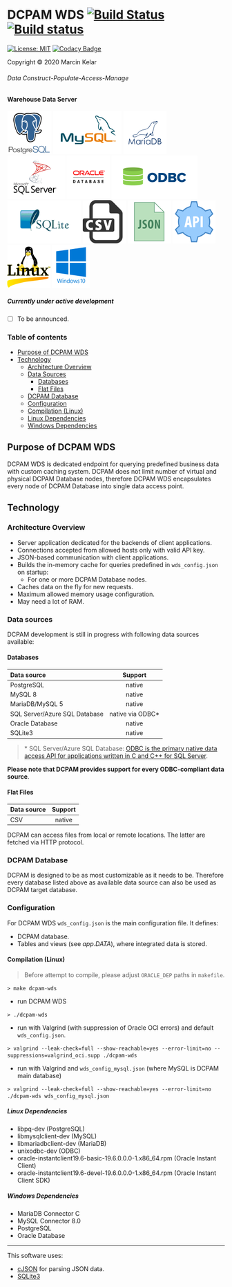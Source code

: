 # DCPAM WDS [![Build Status](https://travis-ci.org/OrionExplorer/dcpam.svg?branch=master)](https://travis-ci.org/OrionExplorer/dcpam) [![Build status](https://ci.appveyor.com/api/projects/status/43le8rn6721j8jtj/branch/master?svg=true)](https://ci.appveyor.com/project/OrionExplorer/dcpam/branch/master)
 
 [![License: MIT](https://img.shields.io/badge/License-MIT-brightgreen.svg)](https://opensource.org/licenses/MIT) [![Codacy Badge](https://app.codacy.com/project/badge/Grade/f5c3afcc56ab4e14910d7f68038d732a)](https://www.codacy.com/manual/OrionExplorer/dcpam?utm_source=github.com&amp;utm_medium=referral&amp;utm_content=OrionExplorer/dcpam&amp;utm_campaign=Badge_Grade)
 
 Copyright © 2020 Marcin Kelar
###### _Data Construct-Populate-Access-Manage_ 
#### Warehouse Data Server
![PostgreSQL](https://raw.githubusercontent.com/OrionExplorer/dcpam/master/docs/postgresql102x100.png) ![MySQL](https://raw.githubusercontent.com/OrionExplorer/dcpam/master/docs/mysql159x100.png) ![MariaDB](https://raw.githubusercontent.com/OrionExplorer/dcpam/master/docs/mariadb100x100.png) ![Microsoft SQL Server](https://raw.githubusercontent.com/OrionExplorer/dcpam/master/docs/sqlserver134x100.png) ![Oracle Database](https://raw.githubusercontent.com/OrionExplorer/dcpam/master/docs/oracle100x100.png) ![ODBC](https://raw.githubusercontent.com/OrionExplorer/dcpam/master/docs/odbc199x100.png) ![SQLite3](https://raw.githubusercontent.com/OrionExplorer/dcpam/master/docs/sqlite171x100.png) ![CSV](https://raw.githubusercontent.com/OrionExplorer/dcpam/master/docs/csv100x100.png) ![JSON](https://raw.githubusercontent.com/OrionExplorer/dcpam/master/docs/json100x100.png) ![API](https://raw.githubusercontent.com/OrionExplorer/dcpam/master/docs/api100x100.png) ![Linux](https://raw.githubusercontent.com/OrionExplorer/dcpam/master/docs/linux100x100.png) ![Windows 10](https://raw.githubusercontent.com/OrionExplorer/dcpam/master/docs/windows87x100.png)

##### Currently under active development
* [ ] To be announced.

### Table of contents
* [Purpose of DCPAM WDS](https://github.com/OrionExplorer/dcpam/tree/master/src/DCPAM_WDS#purpose-of-dcpam-wds)
* [Technology](https://github.com/OrionExplorer/dcpam/tree/master/src/DCPAM_WDS#technology)
    * [Architecture Overview](https://github.com/OrionExplorer/dcpam/tree/master/src/DCPAM_WDS#architecture-overview)
    * [Data Sources](https://github.com/OrionExplorer/dcpam/tree/master/src/DCPAM_WDS#data-sources)
        * [Databases](https://github.com/OrionExplorer/dcpam/tree/master/src/DCPAM_WDS#databases)
        * [Flat Files](https://github.com/OrionExplorer/dcpam/tree/master/src/DCPAM_WDS#flat-files)
    * [DCPAM Database](https://github.com/OrionExplorer/dcpam/tree/master/src/DCPAM_WDS#dcpam-database)
    * [Configuration](https://github.com/OrionExplorer/dcpam/tree/master/src/DCPAM_WDS#configuration)
    * [Compilation (Linux)](https://github.com/OrionExplorer/dcpam/tree/master/src/DCPAM_WDS#compilation-linux)
    * [Linux Dependencies](https://github.com/OrionExplorer/dcpam/tree/master/src/DCPAM_WDS#linux-dependencies)
    * [Windows Dependencies](https://github.com/OrionExplorer/dcpam/tree/master/src/DCPAM_WDS#windows-dependencies)

## Purpose of DCPAM WDS
DCPAM WDS is dedicated endpoint for querying predefined business data with custom caching system. DCPAM does not limit number of virtual and physical DCPAM Database nodes, therefore DCPAM WDS encapsulates every node of DCPAM Database into single data access point.

## Technology
### Architecture Overview
* Server application dedicated for the backends of client applications.
* Connections accepted from allowed hosts only with valid API key.
* JSON-based communication with client applications.
* Builds the in-memory cache for queries predefined in `wds_config.json` on startup:
    * For one or more DCPAM Database nodes.
* Caches data on the fly for new requests.
* Maximum allowed memory usage configuration.
* May need a lot of RAM.

### Data sources
DCPAM development is still in progress with following data sources available:

#### Databases
| Data source                        | Support          |
|:-----------------------------------|:----------------:|
| PostgreSQL                         | native           |
| MySQL 8                            | native           |
| MariaDB/MySQL 5                    | native           |
| SQL Server/Azure SQL Database      | native via ODBC* |
| Oracle Database                    | native           |
| SQLite3                            | native           |

> \* SQL Server/Azure SQL Database: [ODBC is the primary native data access API for applications written in C and C++ for SQL Server](https://docs.microsoft.com/en-us/sql/connect/odbc/microsoft-odbc-driver-for-sql-server).

**Please note that DCPAM provides support for every ODBC-compliant data source**.

#### Flat Files
| Data source                        | Support          |
|:-----------------------------------|:----------------:|
| CSV                                | native           |

DCPAM can access files from local or remote locations. The latter are fetched via HTTP protocol.

### DCPAM Database
DCPAM is designed to be as most customizable as it needs to be.
Therefore every database listed above as available data source can also be used as DCPAM target database.

### Configuration
For DCPAM WDS `wds_config.json` is the main configuration file. It defines:
* DCPAM database.
* Tables and views (see _app.DATA_), where integrated data is stored.

#### Compilation (Linux)
> Before attempt to compile, please adjust `ORACLE_DEP` paths in `makefile`.
```
> make dcpam-wds
```
- run DCPAM WDS
```
> ./dcpam-wds
```
- run with Valgrind (with suppression of Oracle OCI errors) and default `wds_config.json`.
```
> valgrind --leak-check=full --show-reachable=yes --error-limit=no --suppressions=valgrind_oci.supp ./dcpam-wds
```
- run with Valgrind and `wds_config_mysql.json` (where MySQL is DCPAM main database)
```
> valgrind --leak-check=full --show-reachable=yes --error-limit=no ./dcpam-wds wds_config_mysql.json
```

##### Linux Dependencies
- libpq-dev (PostgreSQL)
- libmysqlclient-dev (MySQL)
- libmariadbclient-dev (MariaDB)
- unixodbc-dev (ODBC)
- oracle-instantclient19.6-basic-19.6.0.0.0-1.x86_64.rpm (Oracle Instant Client)
- oracle-instantclient19.6-devel-19.6.0.0.0-1.x86_64.rpm (Oracle Instant Client SDK)

##### Windows Dependencies
- MariaDB Connector C
- MySQL Connector 8.0
- PostgreSQL
- Oracle Database

---
This software uses:
* [cJSON](https://github.com/DaveGamble/cJSON "cJSON") for parsing JSON data.
* [SQLite3](https://www.sqlite.org/ "SQLite")
